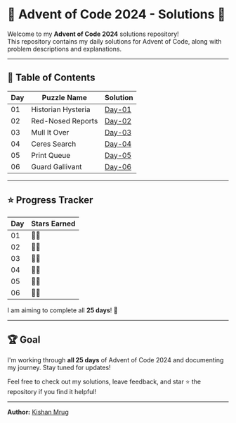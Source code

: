 # 🎄 Advent of Code 2024 - Solutions 🎄

Welcome to my **Advent of Code 2024** solutions repository!  
This repository contains my daily solutions for Advent of Code, along with problem descriptions and explanations.

---

## 📜 Table of Contents

| Day | Puzzle Name        | Solution          |
| --- | ------------------ | ----------------- |
| 01  | Historian Hysteria | [Day-01](Day-01/) |
| 02  | Red-Nosed Reports  | [Day-02](Day-02/) |
| 03  | Mull It Over       | [Day-03](Day-03/) |
| 04  | Ceres Search       | [Day-04](Day-04/) |
| 05  | Print Queue        | [Day-05](Day-05/) |
| 06  | Guard Gallivant    | [Day-06](Day-06/) |

---

## ⭐ Progress Tracker

| Day | Stars Earned |
| --- | ------------ |
| 01  | 🌟🌟           |
| 02  | 🌟🌟           |
| 03  | 🌟🌟           |
| 04  | 🌟🌟           |
| 05  | 🌟🌟           |
| 06  | 🌟🌟           |

I am aiming to complete all **25 days**! 🚀

---

## 🏆 Goal
I'm working through **all 25 days** of Advent of Code 2024 and documenting my journey. Stay tuned for updates!

Feel free to check out my solutions, leave feedback, and star ⭐ the repository if you find it helpful!

---

**Author:** [Kishan Mrug](https://github.com/kmrug)